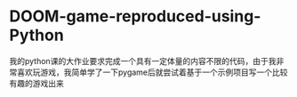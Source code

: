 # DOOM-game-reproduced-using-Python
我的python课的大作业要求完成一个具有一定体量的内容不限的代码，由于我非常喜欢玩游戏，我简单学了一下pygame后就尝试着基于一个示例项目写一个比较有趣的游戏出来
